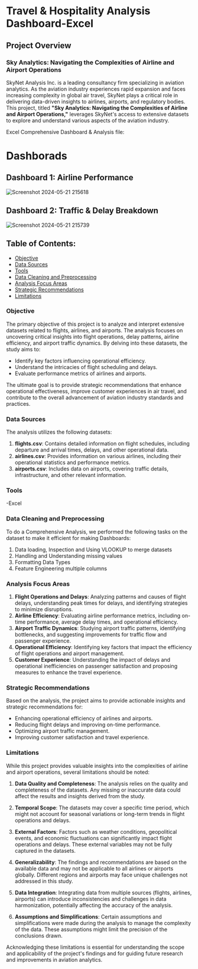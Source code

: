 # Travel & Hospitality Analysis Dashboard-Excel

## Project Overview

### Sky Analytics: Navigating the Complexities of Airline and Airport Operations

SkyNet Analysis Inc. is a leading consultancy firm specializing in aviation analytics. As the aviation industry experiences rapid expansion and faces increasing complexity in global air travel, SkyNet plays a critical role in delivering data-driven insights to airlines, airports, and regulatory bodies. This project, titled **"Sky Analytics: Navigating the Complexities of Airline and Airport Operations,"** leverages SkyNet's access to extensive datasets to explore and understand various aspects of the aviation industry.

Excel Comprehensive Dashboard & Analysis file: 

# Dashborads
## Dashboard 1: Airline Performance  
![Screenshot 2024-05-21 215618](https://github.com/Asfiya-edu/Travel-Hospitality-Analysis-Dashboard-Excel/assets/135417984/2ea14295-3da0-4567-8634-6369af5886ca)

## Dashboard 2: Traffic & Delay Breakdown
![Screenshot 2024-05-21 215739](https://github.com/Asfiya-edu/Travel-Hospitality-Analysis-Dashboard-Excel/assets/135417984/b4377212-89a0-4aa8-8f23-f5faf923205c)

## Table of Contents:
- [Objective](#objective)
- [Data Sources](#data-sources)
- [Tools](#tools)
- [Data Cleaning and Preprocessing](#data-cleaning-and-preprocessing)
- [Analysis Focus Areas](#analysis-focus-areas)
- [Strategic Recommendations](#strategic-recommendations)
- [Limitations](#limitations)

### Objective

The primary objective of this project is to analyze and interpret extensive datasets related to flights, airlines, and airports. The analysis focuses on uncovering critical insights into flight operations, delay patterns, airline efficiency, and airport traffic dynamics. By delving into these datasets, the study aims to:

- Identify key factors influencing operational efficiency.
- Understand the intricacies of flight scheduling and delays.
- Evaluate performance metrics of airlines and airports.

The ultimate goal is to provide strategic recommendations that enhance operational effectiveness, improve customer experiences in air travel, and contribute to the overall advancement of aviation industry standards and practices.

### Data Sources

The analysis utilizes the following datasets:

1. **flights.csv**: Contains detailed information on flight schedules, including departure and arrival times, delays, and other operational data.
2. **airlines.csv**: Provides information on various airlines, including their operational statistics and performance metrics.
3. **airports.csv**: Includes data on airports, covering traffic details, infrastructure, and other relevant information.

### Tools
-Excel

### Data Cleaning and Preprocessing
To do a Comprehensive Analysis, we performed the following tasks on the dataset to make it efficient for making Dashboards:
1. Data loading, Inspection and Using VLOOKUP to merge datasets
2. Handling and Understanding missing values
3. Formatting Data Types
4. Feature Engineering multiple columns

### Analysis Focus Areas

1. **Flight Operations and Delays**: Analyzing patterns and causes of flight delays, understanding peak times for delays, and identifying strategies to minimize disruptions.
2. **Airline Efficiency**: Evaluating airline performance metrics, including on-time performance, average delay times, and operational efficiency.
3. **Airport Traffic Dynamics**: Studying airport traffic patterns, identifying bottlenecks, and suggesting improvements for traffic flow and passenger experience.
4. **Operational Efficiency**: Identifying key factors that impact the efficiency of flight operations and airport management.
5. **Customer Experience**: Understanding the impact of delays and operational inefficiencies on passenger satisfaction and proposing measures to enhance the travel experience.

### Strategic Recommendations

Based on the analysis, the project aims to provide actionable insights and strategic recommendations for:

- Enhancing operational efficiency of airlines and airports.
- Reducing flight delays and improving on-time performance.
- Optimizing airport traffic management.
- Improving customer satisfaction and travel experience.

### Limitations
While this project provides valuable insights into the complexities of airline and airport operations, several limitations should be noted:

1. **Data Quality and Completeness**: The analysis relies on the quality and completeness of the datasets. Any missing or inaccurate data could affect the results and insights derived from the study.

2. **Temporal Scope**: The datasets may cover a specific time period, which might not account for seasonal variations or long-term trends in flight operations and delays.

3. **External Factors**: Factors such as weather conditions, geopolitical events, and economic fluctuations can significantly impact flight operations and delays. These external variables may not be fully captured in the datasets.

4. **Generalizability**: The findings and recommendations are based on the available data and may not be applicable to all airlines or airports globally. Different regions and airports may face unique challenges not addressed in this study.

5. **Data Integration**: Integrating data from multiple sources (flights, airlines, airports) can introduce inconsistencies and challenges in data harmonization, potentially affecting the accuracy of the analysis.

6. **Assumptions and Simplifications**: Certain assumptions and simplifications were made during the analysis to manage the complexity of the data. These assumptions might limit the precision of the conclusions drawn.

Acknowledging these limitations is essential for understanding the scope and applicability of the project's findings and for guiding future research and improvements in aviation analytics.

